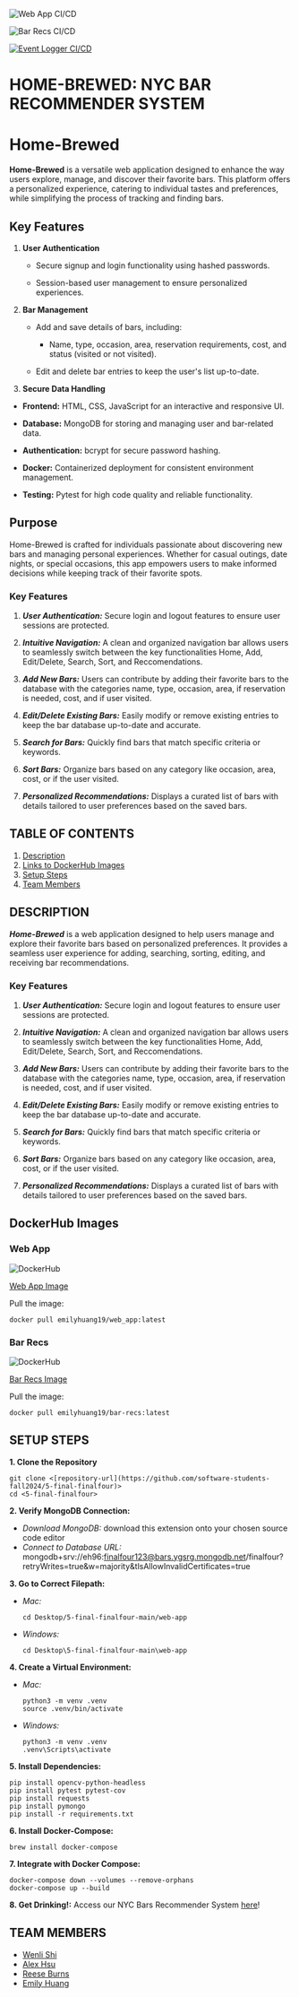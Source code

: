 ![Web App CI/CD](https://github.com/software-students-fall2024/5-final-finalfour/actions/workflows/web_app.yml/badge.svg?branch=main)

![Bar Recs CI/CD](https://github.com/software-students-fall2024/5-final-finalfour/actions/workflows/bar_recs.yml/badge.svg?branch=main)

[![Event Logger CI/CD](https://github.com/software-students-fall2024/5-final-finalfour/actions/workflows/event-logger.yml/badge.svg)](https://github.com/software-students-fall2024/5-final-finalfour/actions/workflows/event-logger.yml)


# HOME-BREWED: NYC BAR RECOMMENDER SYSTEM
# Home-Brewed

**Home-Brewed** is a versatile web application designed to enhance the way users explore, manage, and discover their favorite bars. This platform offers a personalized experience, catering to individual tastes and preferences, while simplifying the process of tracking and finding bars.

## Key Features

1. **User Authentication**


   - Secure signup and login functionality using hashed passwords.


   - Session-based user management to ensure personalized experiences.

2. **Bar Management**



   - Add and save details of bars, including:


     - Name, type, occasion, area, reservation requirements, cost, and status (visited or not visited).


   - Edit and delete bar entries to keep the user's list up-to-date.

8. **Secure Data Handling**
 

- **Frontend:** HTML, CSS, JavaScript for an interactive and responsive UI.





- **Database:** MongoDB for storing and managing user and bar-related data.




- **Authentication:** bcrypt for secure password hashing.


- **Docker:** Containerized deployment for consistent environment management.


- **Testing:** Pytest for high code quality and reliable functionality.

## Purpose

Home-Brewed is crafted for individuals passionate about discovering new bars and managing personal experiences. Whether for casual outings, date nights, or special occasions, this app empowers users to make informed decisions while keeping track of their favorite spots.
### Key Features

1. ***User Authentication:*** Secure login and logout features to ensure user sessions are protected.

2. ***Intuitive Navigation:*** A clean and organized navigation bar allows users to seamlessly switch between the key functionalities Home, Add, Edit/Delete, Search, Sort, and Reccomendations.
   
3. ***Add New Bars:*** Users can contribute by adding their favorite bars to the database with the categories name, type, occasion, area, if reservation is needed, cost, and if user visited.

4. ***Edit/Delete Existing Bars:*** Easily modify or remove existing entries to keep the bar database up-to-date and accurate.

5. ***Search for Bars:*** Quickly find bars that match specific criteria or keywords.
  
6. ***Sort Bars:*** Organize bars based on any category like occasion, area, cost, or if the user visited.
  
7. ***Personalized Recommendations:*** Displays a curated list of bars with details tailored to user preferences based on the saved bars.

## TABLE OF CONTENTS

1. [Description](#description)
2. [Links to DockerHub Images](#dockerhub-images)
3. [Setup Steps](#setup-steps)
4. [Team Members](#team-members)

## DESCRIPTION

***Home-Brewed*** is a web application designed to help users manage and explore their favorite bars based on personalized preferences. It provides a seamless user experience for adding, searching, sorting, editing, and receiving bar recommendations.

### Key Features

1. ***User Authentication:*** Secure login and logout features to ensure user sessions are protected.

2. ***Intuitive Navigation:*** A clean and organized navigation bar allows users to seamlessly switch between the key functionalities Home, Add, Edit/Delete, Search, Sort, and Reccomendations.
   
3. ***Add New Bars:*** Users can contribute by adding their favorite bars to the database with the categories name, type, occasion, area, if reservation is needed, cost, and if user visited.

4. ***Edit/Delete Existing Bars:*** Easily modify or remove existing entries to keep the bar database up-to-date and accurate.

5. ***Search for Bars:*** Quickly find bars that match specific criteria or keywords.
  
6. ***Sort Bars:*** Organize bars based on any category like occasion, area, cost, or if the user visited.
  
7. ***Personalized Recommendations:*** Displays a curated list of bars with details tailored to user preferences based on the saved bars.

## DockerHub Images

### Web App

![DockerHub](https://img.shields.io/badge/DockerHub-WebApp-blue?logo=docker)

[Web App Image](https://hub.docker.com/repository/docker/emilyhuang19/web_app/general)

Pull the image:

```
docker pull emilyhuang19/web_app:latest
```

### Bar Recs
![DockerHub](https://img.shields.io/badge/DockerHub-BarRecs-blue?logo=docker)

[Bar Recs Image](https://hub.docker.com/repository/docker/emilyhuang19/bar-recs/general)

Pull the image:

```
docker pull emilyhuang19/bar-recs:latest
```

## SETUP STEPS

**1. Clone the Repository**

```
git clone <[repository-url](https://github.com/software-students-fall2024/5-final-finalfour)>
cd <5-final-finalfour>
```

**2. Verify MongoDB Connection:**

- *Download MongoDB:* download this extension onto your chosen source code editor
- *Connect to Database URL:* mongodb+srv://eh96:finalfour123@bars.ygsrg.mongodb.net/finalfour?retryWrites=true&w=majority&tlsAllowInvalidCertificates=true

**3. Go to Correct Filepath:**

- _Mac:_

  ```
  cd Desktop/5-final-finalfour-main/web-app
  ```

- _Windows:_
  ```
  cd Desktop\5-final-finalfour-main\web-app
  ```

**4. Create a Virtual Environment:**

- _Mac:_

  ```
  python3 -m venv .venv
  source .venv/bin/activate
  ```

- _Windows:_
  ```
  python3 -m venv .venv
  .venv\Scripts\activate
  ```

**5. Install Dependencies:**

```
pip install opencv-python-headless
pip install pytest pytest-cov
pip install requests
pip install pymongo
pip install -r requirements.txt
```

**6. Install Docker-Compose:**

```
brew install docker-compose
```

**7. Integrate with Docker Compose:**

```
docker-compose down --volumes --remove-orphans
docker-compose up --build
```

**8. Get Drinking!:** Access our NYC Bars Recommender System [here](http://104.236.30.209:5000/)!

## TEAM MEMBERS

- [Wenli Shi](https://github.com/WenliShi2332)
- [Alex Hsu](https://github.com/hsualexotake)
- [Reese Burns](https://github.com/reeseburns)
- [Emily Huang](https://github.com/emilyjhuang)
